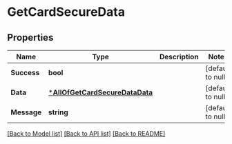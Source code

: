 # GetCardSecureData

## Properties
Name | Type | Description | Notes
------------ | ------------- | ------------- | -------------
**Success** | **bool** |  | [default to null]
**Data** | [***AllOfGetCardSecureDataData**](AllOfGetCardSecureDataData.md) |  | [default to null]
**Message** | **string** |  | [default to null]

[[Back to Model list]](../README.md#documentation-for-models) [[Back to API list]](../README.md#documentation-for-api-endpoints) [[Back to README]](../README.md)


